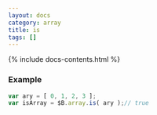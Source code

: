 ```yaml
---
layout: docs
category: array
title: is
tags: []
---
```


{% include docs-contents.html %}

### Example
```js
var ary = [ 0, 1, 2, 3 ];
var isArray = $B.array.is( ary );// true
```